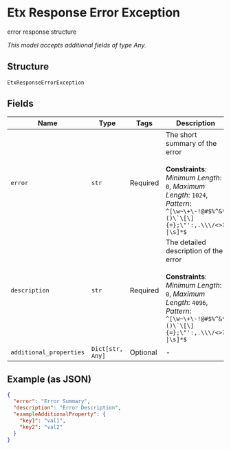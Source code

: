 
# Etx Response Error Exception

error response structure

*This model accepts additional fields of type Any.*

## Structure

`EtxResponseErrorException`

## Fields

| Name | Type | Tags | Description |
|  --- | --- | --- | --- |
| `error` | `str` | Required | The short summary of the error<br><br>**Constraints**: *Minimum Length*: `0`, *Maximum Length*: `1024`, *Pattern*: ``^[\w~\+\-!@#$%^&*()\`\[\]{=};\"':,.\\\/<>?\|\s]*$`` |
| `description` | `str` | Required | The detailed description of the error<br><br>**Constraints**: *Minimum Length*: `0`, *Maximum Length*: `4096`, *Pattern*: ``^[\w~\+\-!@#$%^&*()\`\[\]{=};\"':,.\\\/<>?\|\s]*$`` |
| `additional_properties` | `Dict[str, Any]` | Optional | - |

## Example (as JSON)

```json
{
  "error": "Error Summary",
  "description": "Error Description",
  "exampleAdditionalProperty": {
    "key1": "val1",
    "key2": "val2"
  }
}
```

